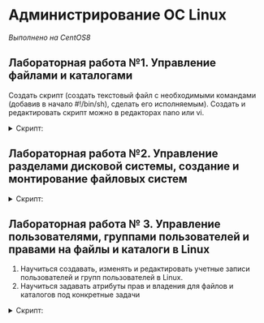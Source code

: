 # Администрирование ОС Linux

*Выполнено на CentOS8*

## Лабораторная работа №1. Управление файлами и каталогами
Создать скрипт (создать текстовый файл с необходимыми командами (добавив в начало #!/bin/sh), сделать его исполняемым). Создать и редактировать скрипт можно в редакторах nano или vi.
<details>
  <summary>Скрипт:</summary>

1. Создать каталог test в домашнем каталоге пользователя.
2. Создать в нем файл list, содержащий список всех файлов и поддиректориев каталога /etc (включая скрытые) в таком виде, что можно однозначно определить какая из записей является именем файла, а какая — названием директории.
3. Вывести в конец этого файла два числа. Сначала количество поддиректориев в каталоге /etc, а затем количество скрытых файлов в каталоге /etc.
4. Создать в каталоге test каталог links.
5. Создать в каталоге links жесткую ссылку на файл list с именем list_hlink.
6. Создать в каталоге links символическую ссылку на файл list с именем list_slink.
7. Вывести на экран количество имен (жестких ссылок) файла list_hlink, количество имен (жестких ссылок) файла list и количество имен (жестких ссылок) файла list_slink.
8. Дописать в конец файла list_hlink число строк в файле list.
9. Сравнить содержимое файлов list_hlink и list_slink. Вывести на экран YES, если файлы идентичны.
10. Переименовать файл list в list1.
11. Сравнить содержимое файлов list_hlink и list_slink. Вывести на экран YES, если файлы идентичны.
12. Создать в домашнем каталоге пользователя жесткую ссылку на файл list_link с именем list1.
13. Создать в домашнем каталоге файл list_conf, содержащий список файлов с расширением .conf, из каталога /etc и всех его подкаталогов.
14. Создать в домашнем каталоге файл list_d, содержащий список всех подкаталогов каталога /etc, расширение которых .d.
15. Создать файл list_conf_d, включив в него последовательно содержимое list_conf и list_d.
16. Создать в каталоге test скрытый каталог sub.
17. Скопировать в него файл list_conf_d.
18. Еще раз скопировать туда же этот же файл в режиме автоматического создания резервной копии замещаемых файлов.
19. Вывести на экран полный список файлов (включая все подкаталоги и их содержимое) каталога test.
20. Создать в домашнем каталоге файл man.txt, содержащий документацию на команду man.
21. Разбить файл man.txt на несколько файлов, каждый из которых будет иметь размер не более 1 килобайта.
22. Создать каталог man.dir.
23. Переместить одной командой все файлы, полученные в пункте 21 в каталог man.dir.
24. Собрать файлы в каталоге man.dir обратно в файл с именем man.txt.
25. Сравнить файлы man.txt в домашней каталоге и в каталоге man.dir и вывести YES, если файлы идентичны.
26. Добавить в файл man.txt, находящийся в домашнем каталоге несколько строчек с произвольными символами в начало файла и несколько строчек в конце файла.
27. Одной командой получить разницу между файлами в отдельный файл в стандартном формате для наложения патчей.
28. Переместить файл с разницей в каталог man.dir.
29. Наложить патч из файла с разницей на man.txt в каталоге man.dir.
30. Сравнить файлы man.txt в домашней каталоге и в каталоге man.dir и вывести YES, если файлы идентичны.

</details>

## Лабораторная работа №2. Управление разделами дисковой системы, создание и монтирование файловых систем
<details>
  <summary>Скрипт:</summary>

1. Создайте новый раздел, начинающийся с первого свободного сектора и имеющий размер 300 МБайт. 
2. Создайте файл в домашнем каталоге пользователя root и сохраните в него UUID созданного раздела. 
3. Создайте на созданном разделе файловую систему ext4 с размером блока 4096 байт. 
4. Выведите на экран текущее состояние параметров, записанных в суперблоке созданной файловой системы. 
5. Настройте эту файловую систему таким образом, чтобы ее автоматическая проверка запускалась через 2 месяца или каждое второе монтирование файловой системы. 
6. Создайте в каталоге /mnt подкаталог newdisk и подмонтируйте в него созданную файловую систему. 
7. Создайте в домашнем каталоге пользователя root ссылку на смонтированную файловую систему 
8. Создайте каталог с любым именем в смонтированной файловой системе. 
9. Включите автомонтирование при запуске операционной системы созданной файловой системы в /mnt/newdisk таким образом, чтобы было невозможно запускать исполняемые файлы, находящиеся в этой системе, а также с отключением возможности записи времени последнего доступа к файлу для ускорения работы с этой файловой системой. Перезагрузите операционную систему и проверьте доступность файловой системы. Проверьте невозможность запустить исполняемый файл, если он хранится в этой файловой системе. 
10. Увеличьте размер раздела и файловой системы до 350 МБайт. Проверьте, что размер изменился. 
11. Проверьте на наличие ошибок созданную файловую системы "в безопасном режиме", то есть в режиме запрета внесения каких-либо изменений в файловую систему, даже если обнаружены ошибки.
12. Создайте новый раздел, размером в 12 Мбайт. Настройте файловую систему, созданную в пункте 3 таким образом, чтобы ее журнал был расположен на разделе, созданном в этом пункте.
13. Создайте два новых раздела, размером в 100 МБайт каждый.
14. Создайте группу разделов LVM и логический том LVM над созданными в предыдущем пункте разделами. Создайте файловую систему ext4 для созданного логического тома LVM и смонтируйте её в предварительно созданный каталог supernewdisk в каталоге mnt. 15. Создайте папку (каталог) в хостовой операционной системе и предоставьте к ней сетевой доступ, создав сетевой ресурс на хостовой операционной системе. Создайте в директории /mnt поддиректорию share и подмонтируйте в нее созданный сетевой ресурс. 16. Сделайте так, чтобы сетевой ресурс автоматически монтировалcя для чтения при загрузке операционной системы. Перезагрузите операционную систему и проверьте, что автоматическое монтирование ресурса выполнилось.

</details>

## Лабораторная работа № 3. Управление пользователями, группами пользователей и правами на файлы и каталоги в Linux
1) Научиться создавать, изменять и редактировать учетные записи пользователей и групп пользователей в Linux.   
2) Научиться задавать атрибуты прав и владения для файлов и каталогов под конкретные задачи

<details>
  <summary>Скрипт:</summary>

1. выводит в файл work3.log построчно список всех пользователей в системе в следующем формате: «user NNN has id MM»; 
2.  добавляет в файл work3.log строку, содержащую дату последней смены пароля для пользователя root; 
3. добавляет в файл work3.log список всех групп в системе (только названия групп) через запятую; 
4. делает так, чтобы при создании нового пользователя у него в домашнем каталоге создавался файл readme.txt с текстом «Be careful!»; 
5. создает пользователя u1 с паролем 12345678; 
6. создает группу g1;
7. делает так, чтобы пользователь u1 дополнительно входил в группу g1; 
8. добавляет в файл work3.log строку, содержащую сведения об идентификаторе и имени пользователя u1 и идентификаторах и именах всех групп, в которые он входит;
9. делает так, чтобы пользователь user дополнительно входил в группу g1
10. добавляет в файл work3.log строку с перечнем пользователей в группе g1 через запятую;
11. делает так, что при входе пользователя u1 в систему вместо оболочки bash автоматически запускается /usr/bin/mc, при выходе из которого пользователь возвращается к вводу логина и пароля;
12. создает пользователя u2 с паролем 87654321;
13. в каталоге /home создает каталог test13, в который копирует файл work3.log два раза с разными именами (work3-1.log и work3-2.log);
14. сделает так, чтобы пользователи u1 и u2 смогли бы просматривать каталог test13 и читать эти файлы, только пользователь u1 смог бы изменять и удалять их, а все остальные пользователи системы не могли просматривать содержимое каталога test13 и файлов в нем. При этом никто не должен иметь права исполнять эти файлы;
15. создает в каталоге /home каталог test14, в который любой пользователь системы сможет записать данные, но удалить любой файл сможет только пользователь, который его создал или пользователь u1;
16. копирует в каталог test14 исполняемый файл редактора nano и делает так, чтобы любой пользователь смог изменять с его помощью файлы, созданные в пункте 13;
17. создает каталог test15 и создает в нем текстовый файл /test15/secret_file. Делает так, чтобы содержимое этого файла можно было вывести на экран, используя полный путь, но чтобы узнать имя этого файла, было бы невозможно.  

Отдельно создать второй скрипт, который полностью уничтожает результаты деятельности предыдущего:
удаляет созданных пользователей и их домашние каталоги, удаляет созданные группы, удаляет все
созданные в предыдущем скрипте файлы и каталоги.

</details>
